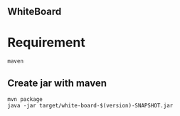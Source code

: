 ## WhiteBoard

# Requirement
```aidl
maven
```

## Create jar with maven

```aidl
mvn package
java -jar target/white-board-$(version)-SNAPSHOT.jar
```